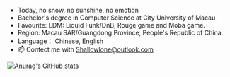 - Today, no snow, no sunshine, no emotion
- Bachelor's degree in Computer Science at City University of Macau
- Favourite: EDM: Liquid Funk/DnB, Rouge game and Moba game.
- Region: Macau SAR/Guangdong Province, People's Republic of China.
- Language： Chinese, English 
- 📫 Contect me with Shallowlone@outlook.com

<!---
ShallowLone/ShallowLone is a ✨ special ✨ repository because its `README.md` (this file) appears on your GitHub profile.
You can click the Preview link to take a look at your changes.
--->
[![Anurag's GitHub stats](https://github-readme-stats.vercel.app/api?username=Shallowlone)](https://github.com/anuraghazra/github-readme-stats)
